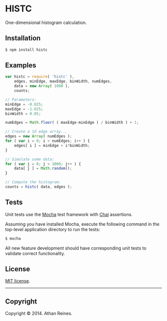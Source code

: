 HISTC
=====

One-dimensional histogram calculation.


## Installation

``` bash
$ npm install histc
```


## Examples

``` javascript
var histc = require( 'histc' ),
	edges, minEdge, maxEdge, binWidth, numEdges,
	data = new Array( 1000 ),
	counts;

// Parameters:
minEdge = -0.025;
maxEdge = -1.025;
binWidth = 0.05;

numEdges = Math.floor( ( maxEdge-minEdge ) / binWidth ) + 1;

// Create a 1d edge array...
edges = new Array( numEdges );
for ( var i = 0; i < numEdges; i++ ) {
	edges[ i ] = minEdge + i*binWidth;
}

// Simulate some data:
for ( var j = 0; j < 1000; j++ ) {
	data[ j ] = Math.random();
}

// Compute the histogram:
counts = histc( data, edges );

```

## Tests

Unit tests use the [Mocha](http://visionmedia.github.io/mocha) test framework with [Chai](http://chaijs.com) assertions.

Assuming you have installed Mocha, execute the following command in the top-level application directory to run the tests:

``` bash
$ mocha
```

All new feature development should have corresponding unit tests to validate correct functionality.


## License

[MIT license](http://opensource.org/licenses/MIT). 


---
## Copyright

Copyright &copy; 2014. Athan Reines.

